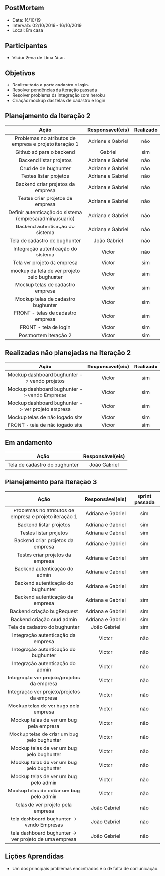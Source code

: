 ## PostMortem

- Data: 16/10/19
- Intervalo: 02/10/2019 - 16/10/2019
- Local: Em casa

## Participantes

- Victor Sena de Lima Attar.

## Objetivos

- Realizar toda a parte cadastro e login.
- Resolver pendências da iteração passada
- Resolver problema da integração com heroku
- Criação mockup das telas de cadastro e login

## Planejamento da Iteração 2

|                          Ação                           | Responsável(eis)  | Realizado |
| :-----------------------------------------------------: | :---------------: | :-------: |
| Problemas no atributos de empresa e projeto iteração 1  | Adriana e Gabriel |    não    |
|                Github só para o backend                 |      Gabriel      |    sim    |
|                 Backend listar projetos                 | Adriana e Gabriel |    não    |
|                  Crud de de bughunter                   | Adriana e Gabriel |    não    |
|                 Testes listar projetos                  | Adriana e Gabriel |    não    |
|            Backend criar projetos da empresa            | Adriana e Gabriel |    não    |
|            Testes criar projetos da empresa             | Adriana e Gabriel |    não    |
| Definir autenticação do sistema (empresa/admin/usuario) | Adriana e Gabriel |    não    |
|             Backend autenticação do sistema             | Adriana e Gabriel |    não    |
|              Tela de cadastro do bughunter              |   João Gabriel    |    não    |
|           Integração autenticação do sistema            |      Victor       |    não    |
|               Tela ver projeto da empresa               |      Victor       |    sim    |
|      mockup da tela de ver projeto pelo bughunter       |      Victor       |    sim    |
|            Mockup telas de cadastro empresa             |      Victor       |    sim    |
|           Mockup telas de cadastro bughunter            |      Victor       |    sim    |
|            FRONT - telas de cadastro empresa            |      Victor       |    sim    |
|                  FRONT - tela de login                  |      Victor       |    sim    |
|                  Postmortem iteração 2                  |      Victor       |    sim    |

## Realizadas não planejadas na Iteração 2

|                       Ação                        | Responsável(eis) | Realizado |
| :-----------------------------------------------: | :--------------: | :-------: |
|   Mockup dashboard bughunter -> vendo projetos    |      Victor      |    sim    |
|   Mockup dashboard bughunter -> vendo Empresas    |      Victor      |    sim    |
| Mockup dashboard bughunter -> ver projeto empresa |      Victor      |    sim    |
|          Mockup telas de não logado site          |      Victor      |    sim    |
|          FRONT - tela de não logado site          |      Victor      |    sim    |

## Em andamento

|             Ação              | Responsável(eis) |
| :---------------------------: | :--------------: |
| Tela de cadastro do bughunter |   João Gabriel   |

## Planejamento para Iteração 3

|                          Ação                          | Responsável(eis)  | sprint passada |
| :----------------------------------------------------: | :---------------: | :------------: |
| Problemas no atributos de empresa e projeto iteração 1 | Adriana e Gabriel |      sim       |
|                Backend listar projetos                 | Adriana e Gabriel |      sim       |
|                 Testes listar projetos                 | Adriana e Gabriel |      sim       |
|           Backend criar projetos da empresa            | Adriana e Gabriel |      sim       |
|            Testes criar projetos da empresa            | Adriana e Gabriel |      sim       |
|             Backend autenticação do admin              | Adriana e Gabriel |      sim       |
|           Backend autenticação do bughunter            | Adriana e Gabriel |      sim       |
|            Backend autenticação da empresa             | Adriana e Gabriel |      sim       |
|               Backend criação bugRequest               | Adriana e Gabriel |      sim       |
|               Backend criação crud admin               | Adriana e Gabriel |      sim       |
|             Tela de cadastro do bughunter              |   João Gabriel    |      sim       |
|           Integração autenticação da empresa           |      Victor       |      não       |
|          Integração autenticação do bughunter          |      Victor       |      não       |
|            Integração autenticação do admin            |      Victor       |      não       |
|       Integração ver projeto/projetos da empresa       |      Victor       |      não       |
|       Integração ver projeto/projetos da empresa       |      Victor       |      não       |
|         Mockup telas de ver bugs pela empresa          |      Victor       |      não       |
|        Mockup telas de ver um bug pela empresa         |      Victor       |      não       |
|      Mockup telas de criar um bug pelo bughunter       |      Victor       |      não       |
|       Mockup telas de ver um bug pelo bughunter        |      Victor       |      não       |
|       Mockup telas de ver um bug pelo bughunter        |      Victor       |      não       |
|         Mockup telas de ver um bug pelo admin          |      Victor       |      não       |
|        Mockup telas de editar um bug pelo admin        |      Victor       |      não       |
|           telas de ver projeto pela empresa            |   João Gabriel    |      não       |
|       tela dashboard bughunter -> vendo Empresas       |   João Gabriel    |      não       |
| tela dashboard bughunter -> ver projeto de uma empresa |   João Gabriel    |      não       |

## Lições Aprendidas

- Um dos principais problemas encontrados é o de falta de comunicação.
